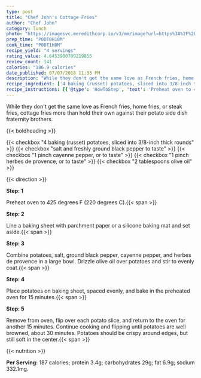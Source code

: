 ```yaml
---
type: post
title: "Chef John's Cottage Fries"
author: "Chef John"
category: lunch
photo: "https://imagesvc.meredithcorp.io/v3/mm/image?url=https%3A%2F%2Fimages.media-allrecipes.com%2Fuserphotos%2F833264.jpg"
prep_time: "P0DT0H10M"
cook_time: "P0DT1H0M"
recipe_yield: "4 servings"
rating_value: 4.6453900709219855
review_count: 141
calories: "186.9 calories"
date_published: 07/07/2018 11:33 PM
description: "While they don't get the same love as French fries, home fries, or steak fries, cottage fries more than hold their own against their potato side dish fraternity brothers."
recipe_ingredient: ['4 baking (russet) potatoes, sliced into 3/8-inch thick rounds', 'salt and freshly ground black pepper to taste', '1 pinch cayenne pepper, or to taste', '1 pinch herbes de provence, or to taste', '2 tablespoons olive oil']
recipe_instructions: [{'@type': 'HowToStep', 'text': 'Preheat oven to 425 degrees F (220 degrees C).\n'}, {'@type': 'HowToStep', 'text': 'Line a baking sheet with parchment paper or a silicone baking mat and set aside.\n'}, {'@type': 'HowToStep', 'text': 'Combine potatoes, salt, ground black pepper, cayenne pepper, and herbes de provence in a large bowl. Drizzle olive oil over potatoes and stir to evenly coat.\n'}, {'@type': 'HowToStep', 'text': 'Place potatoes on baking sheet, spaced evenly, and bake in the preheated oven for 15 minutes.\n'}, {'@type': 'HowToStep', 'text': 'Remove from oven, flip over each potato slice, and return to the oven for another 15 minutes. Continue cooking and flipping until potatoes are well browned, about 30 minutes. Potatoes should be crispy around edges, but still soft in the center.\n'}]
---
```


While they don't get the same love as French fries, home fries, or steak fries, cottage fries more than hold their own against their potato side dish fraternity brothers. 

{{< boldheading >}}

{{< checkbox "4  baking (russet) potatoes, sliced into 3/8-inch thick rounds" >}}
{{< checkbox "salt and freshly ground black pepper to taste" >}}
{{< checkbox "1 pinch cayenne pepper, or to taste" >}}
{{< checkbox "1 pinch herbes de provence, or to taste" >}}
{{< checkbox "2 tablespoons olive oil" >}}


{{< direction >}}

**Step: 1**

Preheat oven to 425 degrees F (220 degrees C).{{< span >}}

**Step: 2**

Line a baking sheet with parchment paper or a silicone baking mat and set aside.{{< span >}}

**Step: 3**

Combine potatoes, salt, ground black pepper, cayenne pepper, and herbes de provence in a large bowl. Drizzle olive oil over potatoes and stir to evenly coat.{{< span >}}

**Step: 4**

Place potatoes on baking sheet, spaced evenly, and bake in the preheated oven for 15 minutes.{{< span >}}

**Step: 5**

Remove from oven, flip over each potato slice, and return to the oven for another 15 minutes. Continue cooking and flipping until potatoes are well browned, about 30 minutes. Potatoes should be crispy around edges, but still soft in the center.{{< span >}}

{{< nutrition >}}

**Per Serving:** 187 calories; protein 3.4g; carbohydrates 29g; fat 6.9g; sodium 332.1mg.